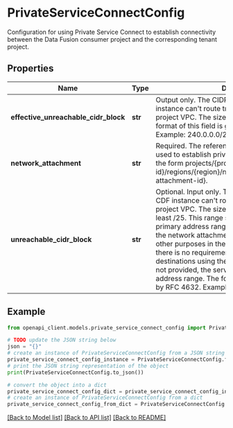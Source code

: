# PrivateServiceConnectConfig

Configuration for using Private Service Connect to establish connectivity between the Data Fusion consumer project and the corresponding tenant project.

## Properties

Name | Type | Description | Notes
------------ | ------------- | ------------- | -------------
**effective_unreachable_cidr_block** | **str** | Output only. The CIDR block to which the CDF instance can&#39;t route traffic to in the consumer project VPC. The size of this block is /25. The format of this field is governed by RFC 4632. Example: 240.0.0.0/25 | [optional] [readonly] 
**network_attachment** | **str** | Required. The reference to the network attachment used to establish private connectivity. It will be of the form projects/{project-id}/regions/{region}/networkAttachments/{network-attachment-id}. | [optional] 
**unreachable_cidr_block** | **str** | Optional. Input only. The CIDR block to which the CDF instance can&#39;t route traffic to in the consumer project VPC. The size of this block should be at least /25. This range should not overlap with the primary address range of any subnetwork used by the network attachment. This range can be used for other purposes in the consumer VPC as long as there is no requirement for CDF to reach destinations using these addresses. If this value is not provided, the server chooses a non RFC 1918 address range. The format of this field is governed by RFC 4632. Example: 192.168.0.0/25 | [optional] 

## Example

```python
from openapi_client.models.private_service_connect_config import PrivateServiceConnectConfig

# TODO update the JSON string below
json = "{}"
# create an instance of PrivateServiceConnectConfig from a JSON string
private_service_connect_config_instance = PrivateServiceConnectConfig.from_json(json)
# print the JSON string representation of the object
print(PrivateServiceConnectConfig.to_json())

# convert the object into a dict
private_service_connect_config_dict = private_service_connect_config_instance.to_dict()
# create an instance of PrivateServiceConnectConfig from a dict
private_service_connect_config_from_dict = PrivateServiceConnectConfig.from_dict(private_service_connect_config_dict)
```
[[Back to Model list]](../README.md#documentation-for-models) [[Back to API list]](../README.md#documentation-for-api-endpoints) [[Back to README]](../README.md)


